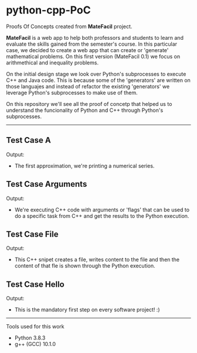 # python-cpp-PoC

Proofs Of Concepts created from **MateFacil** project.

**MateFacil** is a web app to help both professors and students to learn and evaluate the skills gained from the semester's course.
In this particular case, we decided to create a web app that can create or 'generate' mathematical problems.
On this first version (MateFacil 0.1) we focus on arithmethical and inequality problems.

On the initial design stage we look over Python's subprocesses to execute C++ and Java code.
This is because some of the 'generators' are written on those languajes and instead of refactor the existing 'generators' we leverage Python's subprocesses to make use of them.

On this repository we'll see all the proof of concetp that helped us to understand the funcionality of Python and C++ through Python's subprocesses.

---

## Test Case A
Output:
- The first approximation, we're printing a numerical series.

## Test Case Arguments
Output:
- We're executing C++ code with arguments or 'flags' that can be used to do a specific task from C++ and get the results to the Python execution.

## Test Case File
Output:
- This C++ snipet creates a file, writes content to the file and then the content of that fle is shown through the Python execution.

## Test Case Hello
Output:
- This is the mandatory first step on every software project! :)

---
Tools used for this work
- Python 3.8.3
- g++ (GCC) 10.1.0
